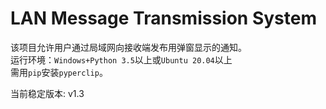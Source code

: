 # LAN Message Transmission System

该项目允许用户通过局域网向接收端发布用弹窗显示的通知。  
运行环境：`Windows+Python 3.5`以上或`Ubuntu 20.04`以上  
需用`pip`安装`pyperclip`。






当前稳定版本: v1.3

